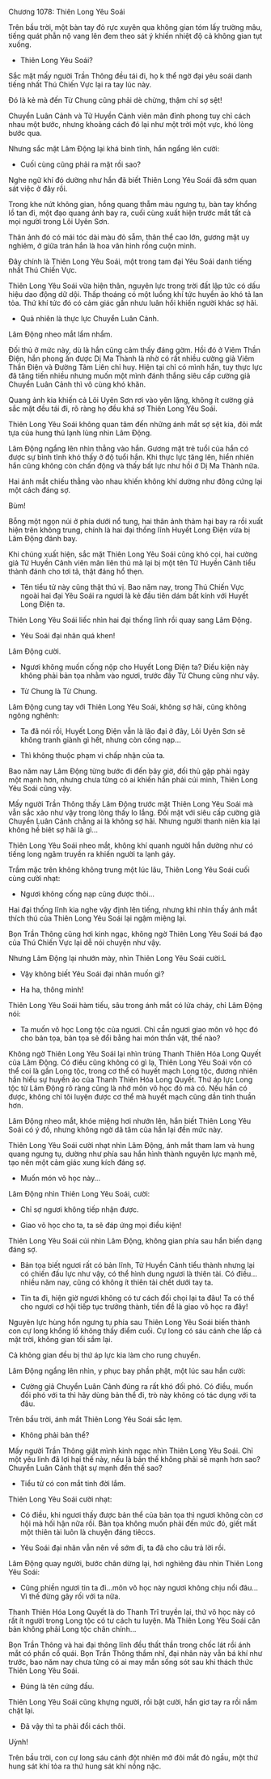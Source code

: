 




Chương 1078: Thiên Long Yêu Soái


Trên bầu trời, một bàn tay đỏ rực xuyên qua không gian tóm lấy trường mâu, tiếng quát phẫn nộ vang lên đem theo sát ý khiến nhiệt độ cả không gian tụt xuống.

- Thiên Long Yêu Soái?

Sắc mặt mấy người Trần Thông đều tái đi, họ k thể ngờ đại yêu soái danh tiếng nhất Thú Chiến Vực lại ra tay lúc này.

Đó là kẻ mà đến Từ Chung cũng phải dè chừng, thậm chí sợ sệt!

Chuyển Luân Cảnh và Tử Huyền Cảnh viên mãn đỉnh phong tuy chỉ cách nhau một bước, nhưng khoảng cách đó lại như một trời một vực, khó lòng bước qua.

Nhưng sắc mặt Lâm Động lại khá bình tĩnh, hắn ngẩng lên cười:

- Cuối cùng cũng phải ra mặt rồi sao?

Nghe ngữ khí đó dường như hắn đã biết Thiên Long Yêu Soái đã sớm quan sát việc ở đây rồi.

Trong khe nứt không gian, hồng quang thẫm màu ngưng tụ, bàn tay khổng lồ tan đi, một đạo quang ảnh bay ra, cuối cùng xuất hiện trước mắt tất cả mọi người trong Lôi Uyên Sơn.

Thân ảnh đó có mái tóc dài màu đỏ sẫm, thân thể cao lớn, gương mặt uy nghiêm, ở giữa trán hắn là hoa văn hình rồng cuộn mình.

Đây chính là Thiên Long Yêu Soái, một trong tam đại Yêu Soái danh tiếng nhất Thú Chiến Vực.

Thiên Long Yêu Soái vừa hiện thân, nguyên lực trong trời đất lập tức có dấu hiệu dao động dữ dội. Thấp thoáng có một luồng khí tức huyền ảo khó tả lan tỏa. Thứ khí tức đó có cảm giác gần nhưu luân hồi khiến người khác sợ hãi.

- Quả nhiên là thực lực Chuyển Luân Cảnh.

Lâm Động nheo mắt lẩm nhẩm.

Đối thủ ở mức này, dù là hắn cũng cảm thấy đáng gờm. Hồi đó ở Viêm Thần Điện, hắn phong ấn được Dị Ma Thành là nhờ có rất nhiều cường giả Viêm Thần Điện và Đường Tâm Liên chỉ huy. Hiện tại chỉ có mình hắn, tuy thực lực đã tăng tiến nhiều nhưng muốn một mình đánh thắng siêu cấp cường giả Chuyển Luân Cảnh thì vô cùng khó khăn.

Quang ảnh kia khiến cả Lôi Uyên Sơn rơi vào yên lặng, không ít cường giả sắc mặt đều tái đi, rõ ràng họ đều khá sợ Thiên Long Yêu Soái.

Thiên Long Yêu Soái không quan tâm đến những ánh mắt sợ sệt kia, đôi mắt tựa của hung thú lạnh lùng nhìn Lâm Động.

Lâm Động ngẩng lên nhìn thẳng vào hắn. Gương mặt trẻ tuổi của hắn có được sự bình tĩnh khó thấy ở độ tuổi hắn. Khi thực lực tăng lên, hiển nhiên hắn cũng không còn chấn động và thấy bất lực như hồi ở Dị Ma Thành nữa.

Hai ánh mắt chiếu thẳng vào nhau khiến không khí dường như đông cứng lại một cách đáng sợ.

Bùm!

Bỗng một ngọn núi ở phía dưới nổ tung, hai thân ảnh thảm hại bay ra rồi xuất hiện trên không trung, chính là hai đại thống lĩnh Huyết Long Điện vừa bị Lâm Động đánh bay.

Khi chúng xuất hiện, sắc mặt Thiên Long Yêu Soái cũng khó coi, hai cường giả Tử Huyền Cảnh viên mãn liên thủ mà lại bị một tên Tử Huyền Cảnh tiểu thành đánh cho tơi tả, thật đáng hổ thẹn.

- Tên tiểu tử này cũng thật thú vị. Bao năm nay, trong Thú Chiến Vực ngoài hai đại Yêu Soái ra ngươi là kẻ đầu tiên dám bất kính với Huyết Long Điện ta.

Thiên Long Yêu Soái liếc nhìn hai đại thống lĩnh rồi quay sang Lâm Động.

- Yêu Soái đại nhân quá khen!

Lâm Động cười.

- Ngươi không muốn cống nộp cho Huyết Long Điện ta? Điều kiện này không phải bản tọa nhằm vào ngươi, trước đây Từ Chung cũng như vậy.

- Từ Chung là Từ Chung.

Lâm Động cung tay với Thiên Long Yêu Soái, không sợ hãi, cũng không ngông nghênh:

- Ta đã nói rồi, Huyết Long Điện vẫn là lão đại ở đây, Lôi Uyên Sơn sẽ không tranh giành gì hết, nhưng còn cống nạp…

- Thì không thuộc phạm vi chấp nhận của ta.

Bao năm nay Lâm Động từng bước đi đến bây giờ, đối thủ gặp phải ngày một mạnh hơn, nhưng chưa từng có ai khiến hắn phải cúi mình, Thiên Long Yêu Soái cũng vậy.

Mấy người Trần Thông thấy Lâm Động trước mặt Thiên Long Yêu Soái mà vẫn sắc xảo như vậy trong lòng thấy lo lắng. Đối mặt với siêu cấp cường giả Chuyển Luân Cảnh chẳng ai là không sợ hãi. Nhưng người thanh niên kia lại không hề biêt sợ hãi là gì…

Thiên Long Yêu Soái nheo mắt, không khí quanh người hắn dường như có tiếng long ngâm truyền ra khiến người ta lạnh gáy.

Trầm mặc trên không không trung một lúc lâu, Thiên Long Yêu Soái cuối cùng cười nhạt:

- Ngươi không cống nạp cũng được thôi…

Hai đại thống lĩnh kia nghe vậy định lên tiếng, nhưng khi nhìn thấy ánh mắt thích thú của Thiên Long Yêu Soái lại ngậm miệng lại.

Bọn Trần Thông cũng hơi kinh ngạc, không ngờ Thiên Long Yêu Soái bá đạo của Thú Chiến Vực lại dễ nói chuyện như vậy.

Nhưng Lâm Động lại nhướn mày, nhìn Thiên Long Yêu Soái cười:L

- Vậy không biết Yêu Soái đại nhân muốn gì?

- Ha ha, thông minh!

Thiên Long Yêu Soái hàm tiếu, sâu trong ánh mắt có lửa cháy, chỉ Lâm Động nói:

- Ta muốn võ học Long tộc của ngươi. Chỉ cần ngươi giao môn võ học đó cho bản tọa, bản tọa sẽ đổi bằng hai món thần vật, thế nào?

Không ngờ Thiên Long Yêu Soái lại nhìn trúng Thanh Thiên Hóa Long Quyết của Lâm Động. Có điều cũng không có gì lạ, Thiên Long Yêu Soái vốn có thể coi là gần Long tộc, trong cơ thể có huyết mạch Long tộc, đương nhiên hắn hiểu sự huyền ảo của Thanh Thiên Hóa Long Quyết. Thứ áp lực Long tộc từ Lâm Động rõ ràng cũng là nhớ môn võ học đó mà có. Nếu hắn có được, không chỉ tôi luyện được cơ thể mà huyết mạch cũng dần tinh thuần hơn.

Lâm Động nheo mắt, khóe miệng hơi nhướn lên, hắn biết Thiên Long Yêu Soái có ý đồ, nhưng không ngờ dã tâm của hắn lại đến mức này.

Thiên Long Yêu Soái cười nhạt nhìn Lâm Động, ánh mắt tham lam và hung quang ngưng tụ, dường như phía sau hắn hình thành nguyên lực mạnh mẽ, tạo nên một cảm giác xung kích đáng sợ.

- Muốn món võ học này…

Lâm Động nhìn Thiên Long Yêu Soái, cười:

- Chỉ sợ ngươi không tiếp nhận được.

- Giao võ học cho ta, ta sẽ đáp ứng mọi điều kiện!

Thiên Long Yêu Soái cúi nhìn Lâm Động, không gian phía sau hắn biến dạng đáng sợ.

- Bản tọa biết ngươi rất có bản lĩnh, Tử Huyền Cảnh tiểu thành nhưng lại có chiến đấu lực như vậy, có thể hình dung ngươi là thiên tài. Có điều…nhiều năm nay, cũng có không ít thiên tài chết dưới tay ta.

- Tin ta đi, hiện giờ ngươi không có tư cách đối chọi lại ta đâu! Ta có thể cho ngươi cơ hội tiếp tục trưởng thành, tiền đề là giao võ học ra đây!

Nguyên lực hùng hồn ngưng tụ phía sau Thiên Long Yêu Soái biến thành con cự long khổng lồ không thấy điểm cuối. Cự long có sáu cánh che lấp cả mặt trời, không gian tối sầm lại.

Cả không gian đều bị thứ áp lực kia làm cho rung chuyển.

Lâm Động ngẩng lên nhìn, y phục bay phần phật, một lúc sau hắn cười:

- Cường giả Chuyển Luân Cảnh đúng ra rất khó đối phó. Có điều, muốn đối phó với ta thì hãy dùng bản thể đi, trò này không có tác dụng với ta đâu.

Trên bầu trời, ánh mắt Thiên Long Yêu Soái sắc lẹm.

- Không phải bản thể?

Mấy người Trần Thông giật mình kinh ngạc nhìn Thiên Long Yêu Soái. Chỉ một yêu linh đã lợi hại thế này, nếu là bản thế không phải sẽ mạnh hơn sao? Chuyển Luân Cảnh thật sự mạnh đến thế sao?

- Tiểu tử có con mắt tinh đời lắm.

Thiên Long Yêu Soái cười nhạt:

- Có điều, khi ngươi thấy được bản thể của bản tọa thì ngươi không còn cơ hội mà hối hận nữa rồi. Bản tọa không muốn phải đến mức đó, giết mất một thiên tài luôn là chuyện đáng tiêccs.

- Yêu Soái đại nhân vẫn nên về sớm đi, ta đã cho câu trả lời rồi.

Lâm Động quay người, bước chân dừng lại, hơi nghiêng đàu nhìn Thiên Long Yêu Soái:

- Cũng phiền ngươi tin ta đi…môn võ học này ngươi không chịu nổi đâu…Vì thế đừng gây rối với ta nữa.

Thanh Thiên Hóa Long Quyết là do Thanh Trĩ truyền lại, thứ võ học này có rất ít người trong Long tộc có tư cách tu luyện. Mà Thiên Long Yêu Soái căn bản không phải Long tộc chân chính…

Bọn Trần Thông và hai đại thông lĩnh đều thất thần trong chốc lát rồi ánh mắt có phần cổ quái. Bọn Trần Thông thầm nhĩ, đại nhân này vẫn bá khí như trước, bao năm nay chưa từng có ai may mắn sống sót sau khi thách thức Thiên Long Yêu Soái.

- Đúng là tên cứng đầu.

Thiên Long Yêu Soái cũng khựng người, rồi bật cười, hắn giơ tay ra rồi nắm chặt lại.

- Đã vậy thì ta phải đổi cách thôi.

Uỳnh!

Trên bầu trời, con cự long sáu cánh đột nhiên mở đôi mắt đỏ ngầu, một thứ hung sát khí tỏa ra thứ hung sát khí nồng nặc.





